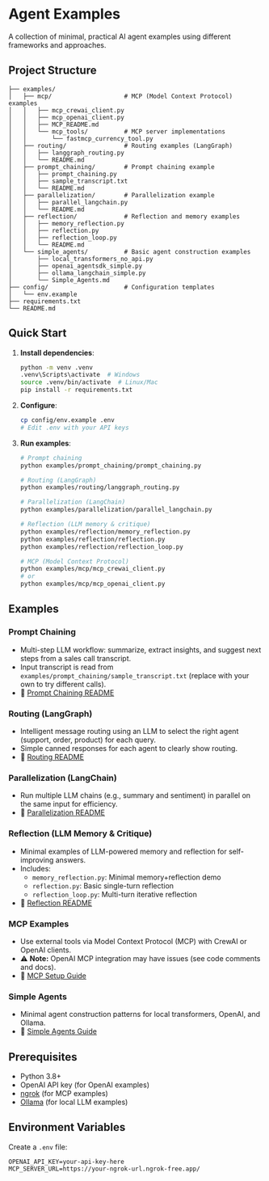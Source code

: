 # Agent Examples

A collection of minimal, practical AI agent examples using different frameworks and approaches.

## Project Structure

```
├── examples/
│   ├── mcp/                    # MCP (Model Context Protocol) examples
│   │   ├── mcp_crewai_client.py
│   │   ├── mcp_openai_client.py
│   │   ├── MCP_README.md
│   │   └── mcp_tools/          # MCP server implementations
│   │       └── fastmcp_currency_tool.py
│   ├── routing/                # Routing examples (LangGraph)
│   │   ├── langgraph_routing.py
│   │   └── README.md
│   ├── prompt_chaining/        # Prompt chaining example
│   │   ├── prompt_chaining.py
│   │   ├── sample_transcript.txt
│   │   └── README.md
│   ├── parallelization/        # Parallelization example
│   │   ├── parallel_langchain.py
│   │   └── README.md
│   ├── reflection/             # Reflection and memory examples
│   │   ├── memory_reflection.py
│   │   ├── reflection.py
│   │   ├── reflection_loop.py
│   │   └── README.md
│   └── simple_agents/          # Basic agent construction examples
│       ├── local_transformers_no_api.py
│       ├── openai_agentsdk_simple.py
│       ├── ollama_langchain_simple.py
│       └── Simple_Agents.md
├── config/                     # Configuration templates
│   └── env.example
├── requirements.txt
└── README.md
```

## Quick Start

1. **Install dependencies**:
   ```bash
   python -m venv .venv
   .venv\Scripts\activate  # Windows
   source .venv/bin/activate  # Linux/Mac
   pip install -r requirements.txt
   ```
2. **Configure**:
   ```bash
   cp config/env.example .env
   # Edit .env with your API keys
   ```
3. **Run examples**:
   ```bash
   # Prompt chaining
   python examples/prompt_chaining/prompt_chaining.py

   # Routing (LangGraph)
   python examples/routing/langgraph_routing.py

   # Parallelization (LangChain)
   python examples/parallelization/parallel_langchain.py

   # Reflection (LLM memory & critique)
   python examples/reflection/memory_reflection.py
   python examples/reflection/reflection.py
   python examples/reflection/reflection_loop.py

   # MCP (Model Context Protocol)
   python examples/mcp/mcp_crewai_client.py
   # or
   python examples/mcp/mcp_openai_client.py
   ```

## Examples

### Prompt Chaining
- Multi-step LLM workflow: summarize, extract insights, and suggest next steps from a sales call transcript.
- Input transcript is read from `examples/prompt_chaining/sample_transcript.txt` (replace with your own to try different calls).
- 📖 [Prompt Chaining README](examples/prompt_chaining/README.md)

### Routing (LangGraph)
- Intelligent message routing using an LLM to select the right agent (support, order, product) for each query.
- Simple canned responses for each agent to clearly show routing.
- 📖 [Routing README](examples/routing/README.md)

### Parallelization (LangChain)
- Run multiple LLM chains (e.g., summary and sentiment) in parallel on the same input for efficiency.
- 📖 [Parallelization README](examples/parallelization/README.md)

### Reflection (LLM Memory & Critique)
- Minimal examples of LLM-powered memory and reflection for self-improving answers.
- Includes:
  - `memory_reflection.py`: Minimal memory+reflection demo
  - `reflection.py`: Basic single-turn reflection
  - `reflection_loop.py`: Multi-turn iterative reflection
- 📖 [Reflection README](examples/reflection/README.md)

### MCP Examples
- Use external tools via Model Context Protocol (MCP) with CrewAI or OpenAI clients.
- ⚠️ **Note:** OpenAI MCP integration may have issues (see code comments and docs).
- 📖 [MCP Setup Guide](examples/mcp/MCP_README.md)

### Simple Agents
- Minimal agent construction patterns for local transformers, OpenAI, and Ollama.
- 📖 [Simple Agents Guide](examples/simple_agents/Simple_Agents.md)

## Prerequisites
- Python 3.8+
- OpenAI API key (for OpenAI examples)
- [ngrok](https://ngrok.com/) (for MCP examples)
- [Ollama](https://ollama.com/) (for local LLM examples)

## Environment Variables
Create a `.env` file:
```
OPENAI_API_KEY=your-api-key-here
MCP_SERVER_URL=https://your-ngrok-url.ngrok-free.app/
```


